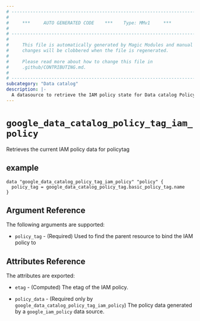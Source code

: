 ```yaml
---
# ----------------------------------------------------------------------------
#
#     ***     AUTO GENERATED CODE    ***    Type: MMv1     ***
#
# ----------------------------------------------------------------------------
#
#     This file is automatically generated by Magic Modules and manual
#     changes will be clobbered when the file is regenerated.
#
#     Please read more about how to change this file in
#     .github/CONTRIBUTING.md.
#
# ----------------------------------------------------------------------------
subcategory: "Data catalog"
description: |-
  A datasource to retrieve the IAM policy state for Data catalog PolicyTag
---
```



# `google_data_catalog_policy_tag_iam_policy`
Retrieves the current IAM policy data for policytag



## example

```hcl
data "google_data_catalog_policy_tag_iam_policy" "policy" {
  policy_tag = google_data_catalog_policy_tag.basic_policy_tag.name
}
```

## Argument Reference

The following arguments are supported:

* `policy_tag` - (Required) Used to find the parent resource to bind the IAM policy to

## Attributes Reference

The attributes are exported:

* `etag` - (Computed) The etag of the IAM policy.

* `policy_data` - (Required only by `google_data_catalog_policy_tag_iam_policy`) The policy data generated by
  a `google_iam_policy` data source.
